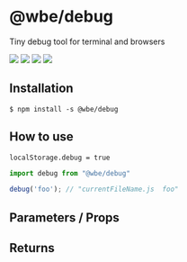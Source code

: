 # @wbe/debug

Tiny debug tool for terminal and browsers

![](https://img.shields.io/npm/v/@wbe/debug/latest.svg)
![](https://img.shields.io/bundlephobia/minzip/@wbe/debug.svg)
![](https://img.shields.io/npm/dt/@wbe/debug.svg)
![](https://img.shields.io/npm/l/@wbe/debug.svg)

## Installation

```shell script
$ npm install -s @wbe/debug
```

## How to use

```shell
localStorage.debug = true
```

```js
import debug from "@wbe/debug"

debug('foo'); // "currentFileName.js  foo"
```


## Parameters / Props

## Returns

